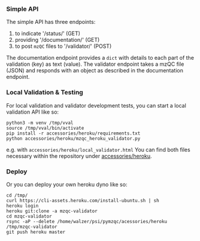 ### Simple API

The simple API has three endpoints: 
1. to indicate '/status/' (GET)
2. providing '/documentation/' (GET) 
3. to post `mzQC` files to '/validator/' (POST)

The documentation endpoint provides a `dict` with details to each part of the validation (key) as text (value).
The validator endpoint takes a mzQC file (JSON) and responds with an object as described in the documentation endpoint.

### Local Validation & Testing
For local validation and validator development tests, you can start a local validation API like so:
```
python3 -m venv /tmp/vval
source /tmp/vval/bin/activate
pip install -r accessories/heroku/requirements.txt
python accessories/heroku/mzqc_heroku_validator.py
```
e.g. with `accessories/heroku/local_validator.html`
You can find both files necessary within the repository under [accessories/heroku](https://github.com/MS-Quality-hub/pymzqc/tree/main/accessories/heroku).

### Deploy
Or you can deploy your own heroku dyno like so:
```
cd /tmp/
curl https://cli-assets.heroku.com/install-ubuntu.sh | sh
heroku login
heroku git:clone -a mzqc-validator 
cd mzqc-validator
rsync -aP --delete /home/walzer/psi/pymzqc/acessories/heroku  /tmp/mzqc-validator
git push heroku master
```

